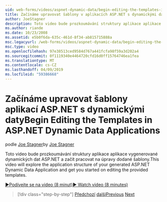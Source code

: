 ```yaml
---
uid: web-forms/videos/aspnet-dynamic-data/begin-editing-the-templates-in-aspnet-dynamic-data-applications
title: Začínáme upravovat šablony v aplikacích ASP.NET s dynamickými daty | Dokumentace Microsoftu
author: JoeStagner
description: Toto video bude prozkoumávání struktury aplikace aplikace vygenerované dynamických dat ASP.NET a začít pracovat na úpravy dodané šablony.
ms.author: riande
ms.date: 10/23/2008
ms.assetid: e5b0f6da-635c-461d-8f34-ab815715888a
msc.legacyurl: /web-forms/videos/aspnet-dynamic-data/begin-editing-the-templates-in-aspnet-dynamic-data-applications
msc.type: video
ms.openlocfilehash: 97e38513ced9584d767a441fcfa98f59a3d202a4
ms.sourcegitcommit: 0f1119340e4464720cfd16d0ff15764746ea1fea
ms.translationtype: MT
ms.contentlocale: cs-CZ
ms.lasthandoff: 04/09/2019
ms.locfileid: "59386668"
---
```

# <a name="begin-editing-the-templates-in-aspnet-dynamic-data-applications"></a><span data-ttu-id="b1a2c-103">Začínáme upravovat šablony aplikací ASP.NET s dynamickými daty</span><span class="sxs-lookup"><span data-stu-id="b1a2c-103">Begin Editing the Templates in ASP.NET Dynamic Data Applications</span></span>

<span data-ttu-id="b1a2c-104">podle [Joe Stagner](https://github.com/JoeStagner)</span><span class="sxs-lookup"><span data-stu-id="b1a2c-104">by [Joe Stagner](https://github.com/JoeStagner)</span></span>

<span data-ttu-id="b1a2c-105">Toto video bude prozkoumávání struktury aplikace aplikace vygenerované dynamických dat ASP.NET a začít pracovat na úpravy dodané šablony.</span><span class="sxs-lookup"><span data-stu-id="b1a2c-105">This video will explore the application structure of your generated ASP.NET Dynamic Data Application and get you started on editing the provided templates.</span></span>

[<span data-ttu-id="b1a2c-106">&#9654;Podívejte se na video (8 minut)</span><span class="sxs-lookup"><span data-stu-id="b1a2c-106">&#9654; Watch video (8 minutes)</span></span>](https://channel9.msdn.com/Blogs/ASP-NET-Site-Videos/begin-editing-the-templates-in-aspnet-dynamic-data-applications)

> [!div class="step-by-step"]
> <span data-ttu-id="b1a2c-107">[Předchozí](getting-started-with-dynamic-data.md)
> [další](begin-modifying-dynamic-data-applications-with-url-routing.md)</span><span class="sxs-lookup"><span data-stu-id="b1a2c-107">[Previous](getting-started-with-dynamic-data.md)
[Next](begin-modifying-dynamic-data-applications-with-url-routing.md)</span></span>
